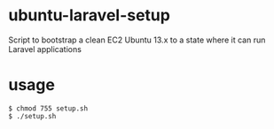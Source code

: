 ubuntu-laravel-setup
====================

Script to bootstrap a clean EC2 Ubuntu 13.x to a state where it can run Laravel applications


usage
====================

```
$ chmod 755 setup.sh
$ ./setup.sh
```
